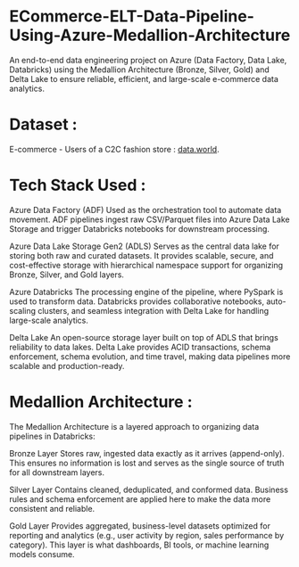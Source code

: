 # ECommerce-ELT-Data-Pipeline-Using-Azure-Medallion-Architecture
An end-to-end data engineering project on Azure (Data Factory, Data Lake, Databricks) using the Medallion Architecture (Bronze, Silver, Gold) and Delta Lake to ensure reliable, efficient, and large-scale e-commerce data analytics.

# Dataset : 
E-commerce - Users of a C2C fashion store : [data.world](https://data.world/jfreex/e-commerce-users-of-a-french-c2c-fashion-store).

# Tech Stack Used :

Azure Data Factory (ADF)
Used as the orchestration tool to automate data movement. ADF pipelines ingest raw CSV/Parquet files into Azure Data Lake Storage and trigger Databricks notebooks for downstream processing.

Azure Data Lake Storage Gen2 (ADLS)
Serves as the central data lake for storing both raw and curated datasets. It provides scalable, secure, and cost-effective storage with hierarchical namespace support for organizing Bronze, Silver, and Gold layers.

Azure Databricks
The processing engine of the pipeline, where PySpark is used to transform data. Databricks provides collaborative notebooks, auto-scaling clusters, and seamless integration with Delta Lake for handling large-scale analytics.

Delta Lake
An open-source storage layer built on top of ADLS that brings reliability to data lakes. Delta Lake provides ACID transactions, schema enforcement, schema evolution, and time travel, making data pipelines more scalable and production-ready.


# Medallion Architecture :

The Medallion Architecture is a layered approach to organizing data pipelines in Databricks:

Bronze Layer
Stores raw, ingested data exactly as it arrives (append-only). This ensures no information is lost and serves as the single source of truth for all downstream layers.

Silver Layer
Contains cleaned, deduplicated, and conformed data. Business rules and schema enforcement are applied here to make the data more consistent and reliable.

Gold Layer
Provides aggregated, business-level datasets optimized for reporting and analytics (e.g., user activity by region, sales performance by category). This layer is what dashboards, BI tools, or machine learning models consume.
